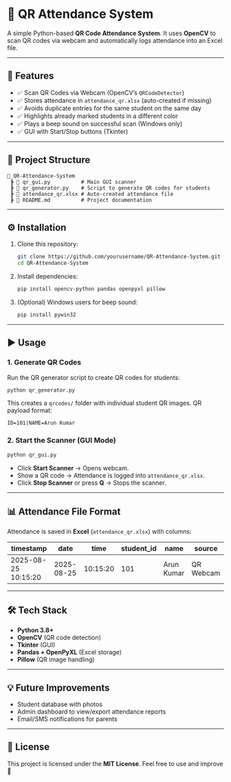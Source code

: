 # 📸 QR Attendance System

A simple Python-based **QR Code Attendance System**.
It uses **OpenCV** to scan QR codes via webcam and automatically logs attendance into an Excel file.

---

## 🚀 Features

* ✅ Scan QR Codes via Webcam (OpenCV’s `QRCodeDetector`)
* ✅ Stores attendance in `attendance_qr.xlsx` (auto-created if missing)
* ✅ Avoids duplicate entries for the same student on the same day
* ✅ Highlights already marked students in a different color
* ✅ Plays a beep sound on successful scan (Windows only)
* ✅ GUI with Start/Stop buttons (Tkinter)

---

## 📂 Project Structure

```
📁 QR-Attendance-System
 ┣ 📄 qr_gui.py          # Main GUI scanner
 ┣ 📄 qr_generator.py    # Script to generate QR codes for students
 ┣ 📄 attendance_qr.xlsx # Auto-created attendance file
 ┣ 📄 README.md          # Project documentation
```

---

## ⚙️ Installation

1. Clone this repository:

   ```bash
   git clone https://github.com/yourusername/QR-Attendance-System.git
   cd QR-Attendance-System
   ```

2. Install dependencies:

   ```bash
   pip install opencv-python pandas openpyxl pillow
   ```

3. (Optional) Windows users for beep sound:

   ```bash
   pip install pywin32
   ```

---

## ▶️ Usage

### 1. Generate QR Codes

Run the QR generator script to create QR codes for students:

```bash
python qr_generator.py
```

This creates a `qrcodes/` folder with individual student QR images.
QR payload format:

```
ID=101|NAME=Arun Kumar
```

### 2. Start the Scanner (GUI Mode)

```bash
python qr_gui.py
```

* Click **Start Scanner** → Opens webcam.
* Show a QR code → Attendance is logged into `attendance_qr.xlsx`.
* Click **Stop Scanner** or press **Q** → Stops the scanner.

---

## 📊 Attendance File Format

Attendance is saved in **Excel** (`attendance_qr.xlsx`) with columns:

| timestamp           | date       | time     | student\_id | name       | source    |
| ------------------- | ---------- | -------- | ----------- | ---------- | --------- |
| 2025-08-25 10:15:20 | 2025-08-25 | 10:15:20 | 101         | Arun Kumar | QR Webcam |

---

## 🛠️ Tech Stack

* **Python 3.8+**
* **OpenCV** (QR code detection)
* **Tkinter** (GUI)
* **Pandas + OpenPyXL** (Excel storage)
* **Pillow** (QR image handling)

---

## 💡 Future Improvements

* Student database with photos
* Admin dashboard to view/export attendance reports
* Email/SMS notifications for parents

---

## 📜 License

This project is licensed under the **MIT License**.
Feel free to use and improve 🚀
